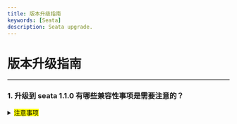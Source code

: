 ```yaml
---
title: 版本升级指南
keywords: [Seata]
description: Seata upgrade.
---
```


# 版本升级指南

********

<h3>1. 升级到 seata 1.1.0 有哪些兼容性事项是需要注意的？</h3>
<details>
  <summary><mark>注意事项</mark></summary>

1. 需要注意配置项的兼容性，1.1.0 版本对于配置项的风格进行了统一。
若程序中依赖的是 seata-all，对应于 *.conf 文件，conf文件中配置项的命名风格统一为 点号+驼峰式组合，[1.1.0 配置项说明](https://seata.io/zh-cn/docs/user/configurations.html)， [1.1.0 配置参考](https://github.com/seata/seata/tree/1.1.0/script/client/conf); 
若程序中依赖的是seata-spring-boot-starter，对应于 *.properties 或 *.yml。propertie、 yml文件命名风格统一为 点号+中划线组合 
[1.1.0 配置参考](https://github.com/seata/seata/tree/1.1.0/script/client/spring) 需要特别注意的是1.0.0 版本配置项 seata.service
.vgroup-mapping=default 1.1.0 更改为: seata.service.vgroup-mapping
.my_test_tx_group=default,其中my_test_tx_group代表程序所使用的事务分组； 1.0.0 版本配置项seata.service.grouplist=127.0.0.1:8091， 1.1.0 
更改为：seata.service.grouplist.default=127.0.0.1:8091 其中 default 代表 seata注册服务名。

2. seata-all 默认不开启数据源自动代理。原 seata-all中 conf 文件配置项
client.support.spring.datasource.autoproxy 配置项失效，由注解 @EnableAutoDataSourceProxy 
注解代替，注解参数可选择使用jdk代理或者cglib代理，当使用HikariDataSource 时推荐使用 cglib 代理模式。
seata-spring-boot-starter 默认开启数据源代理，对应数据源自动代理配置项与1.0.0 版本保持不变。

3. 使用spring cloud框架时需要使用[Spring Cloud Alibaba](https://github.com/alibaba/spring-cloud-alibaba)来进行seata 
事务上下文的传递，与Spring Cloud Alibaba 版本集成依赖关系，参考 [版本说明](https://github.com/alibaba/spring-cloud-alibaba/wiki/%E7%89%88%E6%9C%AC%E8%AF%B4%E6%98%8E)     
spring-cloud-alibaba-seata 在 2.2.0.RELEASE 版本前 依赖的是seata-all 若继续使用低版本的 spring-cloud-alibaba-seata 可以使用高版本的 seata-all 取代内置的 seata-all 版本；   
从spring-cloud-alibaba-seata 在 2.2.0.RELEASE 开始后（含）内部开始依赖seata-spring-boot-starter,2.2.0.RELEASE 内部集成 seata-spring-boot-starter 1.0.0 可以升级为 seata-spring-boot-starter 1.1.0，seata-spring-boot-starter 集成了seata-all，seata-spring-boot-starter 包装了对于properties或yml 配置的autoconfig 功能，在spring-cloud-alibaba-seata 2.2.0.RELEASE 前 
autoconfig 功能由其本身支持，在其后去掉 spring-cloud-alibaba-seata 中关于 seata 本身的autoconfig 由seata-spring-boot-starter 支持，因此低版本spring-cloud-alibaba-seata 只能配合 seata-all使用，高版本spring-cloud-alibaba-seata 只能配合seata-spring-boot-starter 使用，以2.2.0.RELEASE为分界点。

4. TC端采用 db 存储模式时 branch_table 中增加 gmt_create，gmt_modified 字段的精度，用于精确确认回滚的顺序，
[各数据库脚本参考](https://github.com/seata/seata/tree/1.1.0/script/server/db)

</details>
